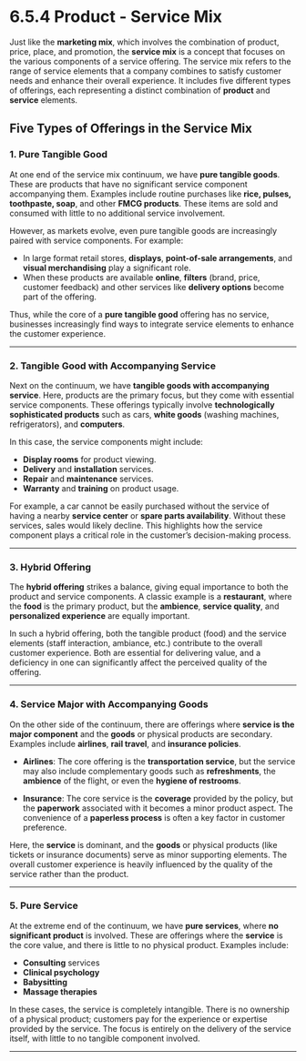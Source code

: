 # 6.5.4 Product - Service Mix

Just like the **marketing mix**, which involves the combination of product, price, place, and promotion, the **service mix** is a concept that focuses on the various components of a service offering. The service mix refers to the range of service elements that a company combines to satisfy customer needs and enhance their overall experience. It includes five different types of offerings, each representing a distinct combination of **product** and **service** elements.

## Five Types of Offerings in the Service Mix

### 1. **Pure Tangible Good**

At one end of the service mix continuum, we have **pure tangible goods**. These are products that have no significant service component accompanying them. Examples include routine purchases like **rice, pulses, toothpaste, soap**, and other **FMCG products**. These items are sold and consumed with little to no additional service involvement.

However, as markets evolve, even pure tangible goods are increasingly paired with service components. For example:
- In large format retail stores, **displays**, **point-of-sale arrangements**, and **visual merchandising** play a significant role.
- When these products are available **online**, **filters** (brand, price, customer feedback) and other services like **delivery options** become part of the offering.

Thus, while the core of a **pure tangible good** offering has no service, businesses increasingly find ways to integrate service elements to enhance the customer experience.

---

### 2. **Tangible Good with Accompanying Service**

Next on the continuum, we have **tangible goods with accompanying service**. Here, products are the primary focus, but they come with essential service components. These offerings typically involve **technologically sophisticated products** such as cars, **white goods** (washing machines, refrigerators), and **computers**.

In this case, the service components might include:
- **Display rooms** for product viewing.
- **Delivery** and **installation** services.
- **Repair** and **maintenance** services.
- **Warranty** and **training** on product usage.

For example, a car cannot be easily purchased without the service of having a nearby **service center** or **spare parts availability**. Without these services, sales would likely decline. This highlights how the service component plays a critical role in the customer’s decision-making process.

---

### 3. **Hybrid Offering**

The **hybrid offering** strikes a balance, giving equal importance to both the product and service components. A classic example is a **restaurant**, where the **food** is the primary product, but the **ambience**, **service quality**, and **personalized experience** are equally important.

In such a hybrid offering, both the tangible product (food) and the service elements (staff interaction, ambiance, etc.) contribute to the overall customer experience. Both are essential for delivering value, and a deficiency in one can significantly affect the perceived quality of the offering.

---

### 4. **Service Major with Accompanying Goods**

On the other side of the continuum, there are offerings where **service is the major component** and the **goods** or physical products are secondary. Examples include **airlines**, **rail travel**, and **insurance policies**.

- **Airlines**: The core offering is the **transportation service**, but the service may also include complementary goods such as **refreshments**, the **ambience** of the flight, or even the **hygiene of restrooms**.
  
- **Insurance**: The core service is the **coverage** provided by the policy, but the **paperwork** associated with it becomes a minor product aspect. The convenience of a **paperless process** is often a key factor in customer preference.

Here, the **service** is dominant, and the **goods** or physical products (like tickets or insurance documents) serve as minor supporting elements. The overall customer experience is heavily influenced by the quality of the service rather than the product.

---

### 5. **Pure Service**

At the extreme end of the continuum, we have **pure services**, where **no significant product** is involved. These are offerings where the **service** is the core value, and there is little to no physical product. Examples include:
- **Consulting** services
- **Clinical psychology**
- **Babysitting**
- **Massage therapies**

In these cases, the service is completely intangible. There is no ownership of a physical product; customers pay for the experience or expertise provided by the service. The focus is entirely on the delivery of the service itself, with little to no tangible component involved.

---

